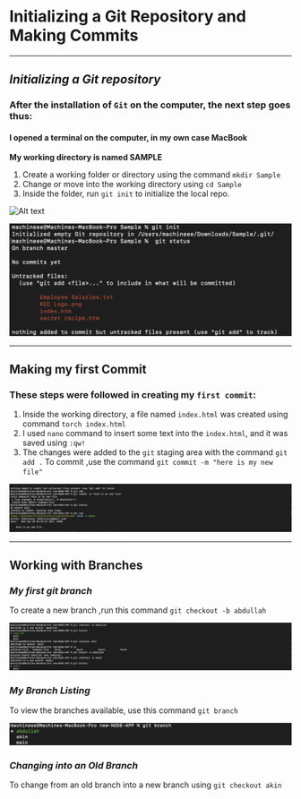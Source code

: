 # Initializing a Git Repository and Making Commits

---

## ***Initializing a Git repository***

### After the installation of `Git` on the computer, the next step goes thus:

#### I opened a terminal on the computer, in my own case MacBook

**My working directory is named SAMPLE**
1. Create a working folder or directory using the command `mkdir Sample`
2. Change or move into the working directory using `cd Sample`
3. Inside the folder, run `git init` to initialize the local repo.

![Alt text](<1st image of Git.png>)

![Alt text](<Image/git init.png>)

---

## **Making my first Commit**

### These steps were followed in creating my `first commit`:

1. Inside the working directory, a file named `index.html` was created using command `torch index.html`
2. I used `nano` command to insert some text into the `index.html`, and it was saved using `:qw!`
3. The changes were added to the `git` staging area with the command `git add .`
To commit ,use the command `git commit -m "here is my new file"`

![Alt text](<Image/git commit.png>)

---
## **Working with Branches**

### ***My first git branch***

 To create a new branch ,run this command `git checkout -b abdullah`

![Alt text](<Image/Screenshot 2023-09-21 at 4.51.46 PM.png>)

### ***My Branch Listing***

 To view the branches available, use this command `git branch`

 ![Alt text](<Image/Screenshot 2023-09-21 at 5.48.47 PM.png>)

### ***Changing into an Old Branch***

To change from an old branch into a new branch using `git checkout akin`








